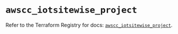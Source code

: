 # `awscc_iotsitewise_project`

Refer to the Terraform Registry for docs: [`awscc_iotsitewise_project`](https://registry.terraform.io/providers/hashicorp/awscc/0.70.0/docs/resources/iotsitewise_project).

